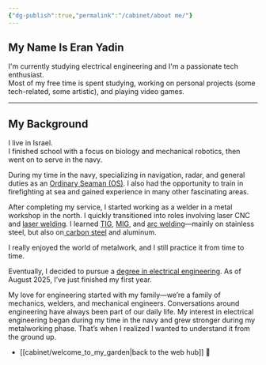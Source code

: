 ```yaml
---
{"dg-publish":true,"permalink":"/cabinet/about me/"}
---
```


## My Name Is Eran Yadin


I'm currently studying electrical engineering and I'm a passionate tech enthusiast.  
Most of my free time is spent studying, working on personal projects (some tech-related, some artistic), and playing video games.

---

## My Background

I live in Israel.  
I finished school with a focus on biology and mechanical robotics, then went on to serve in the navy.

During my time in the navy, specializing in navigation, radar, and general duties as an [Ordinary Seaman (OS)](https://en.wikipedia.org/wiki/Ordinary_seaman). I also had the opportunity to train in firefighting at sea and gained experience in many other fascinating areas.

After completing my service, I started working as a welder in a metal workshop in the north. I quickly transitioned into roles involving laser CNC and [laser welding](https://weldingproperty.com/what-is-laser-welding). I learned [TIG](https://en.wikipedia.org/wiki/Gas_tungsten_arc_welding), [MIG](https://en.wikipedia.org/wiki/Gas_metal_arc_welding), and [arc welding](https://en.wikipedia.org/wiki/Arc_welding)—mainly on stainless steel, but also on[ carbon steel](https://en.wikipedia.org/wiki/Carbon_steel) and aluminum.

I really enjoyed the world of metalwork, and I still practice it from time to time.

Eventually, I decided to pursue a [degree in electrical engineering](https://www.ruppin.ac.il/en/faculties/ba/electric-engineering). As of August 2025, I’ve just finished my first year.

My love for engineering started with my family—we’re a family of mechanics, welders, and mechanical engineers. Conversations around engineering have always been part of our daily life. My interest in electrical engineering began during my time in the navy and grew stronger during my metalworking phase. That’s when I realized I wanted to understand it from the ground up.

- [[cabinet/welcome_to_my_garden\|back to the web hub]] 🏡